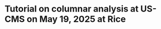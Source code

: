 # Tutorial on columnar analysis at US-CMS on May 19, 2025 at Rice

<!----- Click on this link:

<p align="center">
  <a href="https://ianna.github.io/2025-05-19-uscms-rice-tutorial/lab/index.html?path=student.ipynb">
    <img src="https://jupyterlite.readthedocs.io/en/latest/_static/badge.svg" alt="Launch JupyterLite" height="40">
  </a>
</p>

to open your student notebook in JupyterLite. --->

